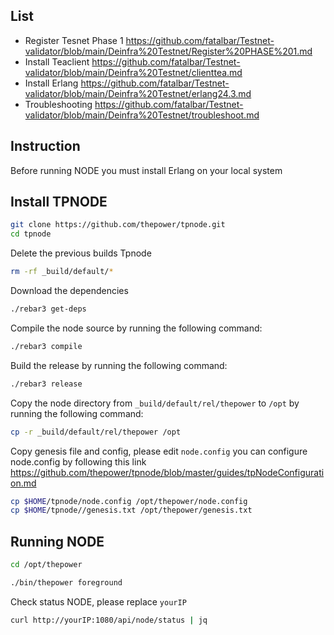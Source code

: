 ## List
* Register Tesnet Phase 1 https://github.com/fatalbar/Testnet-validator/blob/main/Deinfra%20Testnet/Register%20PHASE%201.md
* Install Teaclient https://github.com/fatalbar/Testnet-validator/blob/main/Deinfra%20Testnet/clienttea.md
* Install Erlang https://github.com/fatalbar/Testnet-validator/blob/main/Deinfra%20Testnet/erlang24.3.md
* Troubleshooting https://github.com/fatalbar/Testnet-validator/blob/main/Deinfra%20Testnet/troubleshoot.md

## Instruction
Before running NODE you must install Erlang on your local system 

## Install TPNODE 
```bash
git clone https://github.com/thepower/tpnode.git
cd tpnode
```
Delete the previous builds Tpnode
```bash
rm -rf _build/default/*
```
Download the dependencies
```bash
./rebar3 get-deps
```
Compile the node source by running the following command:
```bash
./rebar3 compile
```
Build the release by running the following command:
```bash
./rebar3 release
```
Copy the node directory from `_build/default/rel/thepower` to `/opt` by running the following command:
```bash
cp -r _build/default/rel/thepower /opt
```
Copy genesis file and config, please edit `node.config` you can configure node.config by following this link https://github.com/thepower/tpnode/blob/master/guides/tpNodeConfiguration.md
```bash
cp $HOME/tpnode/node.config /opt/thepower/node.config
cp $HOME/tpnode//genesis.txt /opt/thepower/genesis.txt
```
## Running NODE
```bash
cd /opt/thepower
```
```bash
./bin/thepower foreground
```
Check status NODE, please replace `yourIP`
```bash
curl http://yourIP:1080/api/node/status | jq
```
